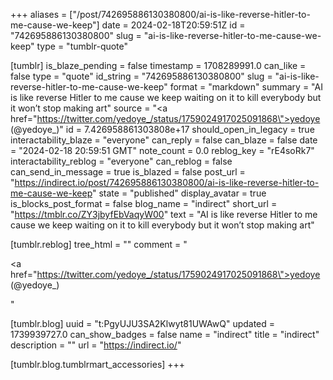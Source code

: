 +++
aliases = ["/post/742695886130380800/ai-is-like-reverse-hitler-to-me-cause-we-keep"]
date = 2024-02-18T20:59:51Z
id = "742695886130380800"
slug = "ai-is-like-reverse-hitler-to-me-cause-we-keep"
type = "tumblr-quote"

[tumblr]
is_blaze_pending = false
timestamp = 1708289991.0
can_like = false
type = "quote"
id_string = "742695886130380800"
slug = "ai-is-like-reverse-hitler-to-me-cause-we-keep"
format = "markdown"
summary = "AI is like reverse Hitler to me cause we keep waiting on it to kill everybody but it won’t stop making art"
source = "<a href=\"https://twitter.com/yedoye_/status/1759024917025091868\">yedoye (@yedoye_)</a>"
id = 7.426958861303808e+17
should_open_in_legacy = true
interactability_blaze = "everyone"
can_reply = false
can_blaze = false
date = "2024-02-18 20:59:51 GMT"
note_count = 0.0
reblog_key = "rE4soRk7"
interactability_reblog = "everyone"
can_reblog = false
can_send_in_message = true
is_blazed = false
post_url = "https://indirect.io/post/742695886130380800/ai-is-like-reverse-hitler-to-me-cause-we-keep"
state = "published"
display_avatar = true
is_blocks_post_format = false
blog_name = "indirect"
short_url = "https://tmblr.co/ZY3jbyfEbVaqyW00"
text = "AI is like reverse Hitler to me cause we keep waiting on it to kill everybody but it won&rsquo;t stop making art"

[tumblr.reblog]
tree_html = ""
comment = "<p><a href=\"https://twitter.com/yedoye_/status/1759024917025091868\">yedoye (@yedoye_)</a></p>"

[tumblr.blog]
uuid = "t:PgyUJU3SA2Klwyt81UWAwQ"
updated = 1739939727.0
can_show_badges = false
name = "indirect"
title = "indirect"
description = ""
url = "https://indirect.io/"

[tumblr.blog.tumblrmart_accessories]
+++
